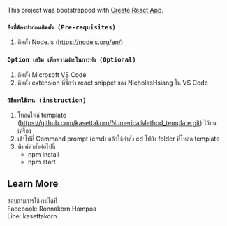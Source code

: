 This project was bootstrapped with [Create React App](https://github.com/facebook/create-react-app).
### `สิ่งที่ต้องทำก่อนติดตั้ง (Pre-requisites)`
1. ติดตั้ง Node.js (https://nodejs.org/en/)<br/>
### `Option เสริม เพื่อความง่ายในการทำ (Optional)`
1. ติดตั้ง Microsoft VS Code <br/>
2. ติดตั้ง extension ที่ชื่อว่า react snippet ของ NicholasHsiang ใน VS Code <br/>

### `วิธีการใช้งาน (instruction)`
1. โหลดไฟล์ template (https://github.com/kasettakorn/NumericalMethod_template.git) ไว้บนเครื่อง <br/>
2. เข้าไปที่ Command prompt (cmd) แล้วใช้คำสั่ง cd ไปยัง folder ที่โหลด template <br/>
3. พิมพ์คำสั่งต่อไปนี้ <br/>
      - npm install <br/>
      - npm start

## Learn More

สอบถามการใช้งานได้ที่ <br/>
Facebook: Ronnakorn Hompoa <br/>
Line: kasettakorn

